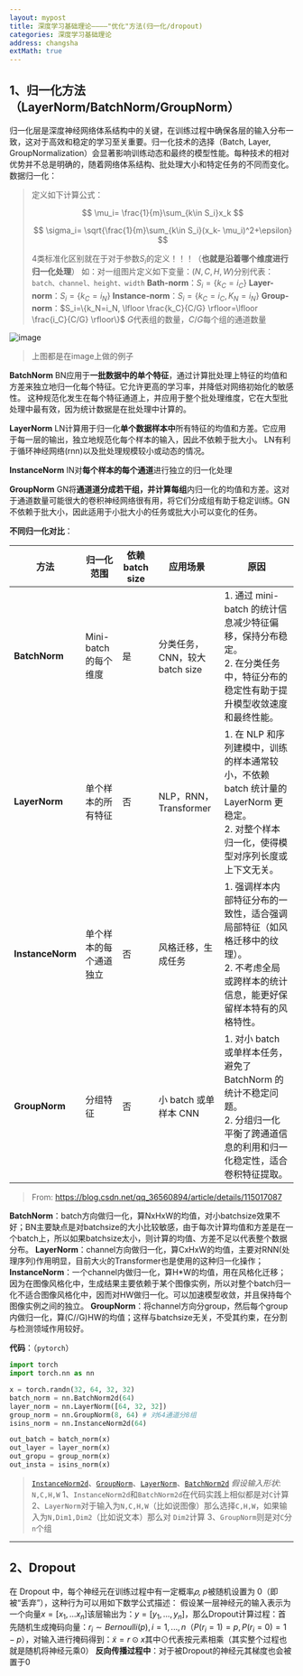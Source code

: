 ```yaml
---
layout: mypost
title: 深度学习基础理论————"优化"方法(归一化/dropout)
categories: 深度学习基础理论
address: changsha
extMath: true
---
```


<!-- # 深度学习基础理论————"优化"方法(归一化/dropout) -->

## 1、归一化方法（LayerNorm/BatchNorm/GroupNorm）
归一化层是深度神经网络体系结构中的关键，在训练过程中确保各层的输入分布一致，这对于高效和稳定的学习至关重要。归一化技术的选择（Batch, Layer, GroupNormalization）会显著影响训练动态和最终的模型性能。每种技术的相对优势并不总是明确的，随着网络体系结构、批处理大小和特定任务的不同而变化。
数据归一化：
>定义如下计算公式：
>
>$$
>\mu_i= \frac{1}{m}\sum_{k\in S_i}x_k
>$$
>
>$$
>\sigma_i= \sqrt{\frac{1}{m}\sum_{k\in S_i}(x_k- \mu_i)^2+\epsilon}
>$$
>
>4类标准化区别就在于对于参数$S_i$的定义！！！（**也就是沿着哪个维度进行归一化处理**）
>如：对一组图片定义如下变量：$(N,C,H,W)$分别代表：`batch、channel、height、width`
>**Bath-norm**：$S_i=\{k_C=i_C\}$
>**Layer-norm**：$S_i=\{k_C=i_N\}$
>**Instance-norm**：$S_i=\{k_C=i_C,K_N=i_N\}$
>**Group-norm**：$S_i=\{k_N=i_N, \lfloor \frac{k_C}{C/G} \rfloor=\lfloor \frac{i_C}{C/G} \rfloor\}$
>$G$代表组的数量，$C/G$每个组的通道数量

![image](https://s2.loli.net/2025/01/15/zAW6q5e8okjvnfC.png)

> 上图都是在image上做的例子

**BatchNorm**
BN应用于**一批数据中的单个特征**，通过计算批处理上特征的均值和方差来独立地归一化每个特征。它允许更高的学习率，并降低对网络初始化的敏感性。
这种规范化发生在每个特征通道上，并应用于整个批处理维度，它在大型批处理中最有效，因为统计数据是在批处理中计算的。

**LayerNorm**
LN计算用于归一化**单个数据样本中**所有特征的均值和方差。它应用于每一层的输出，独立地规范化每个样本的输入，因此不依赖于批大小。
LN有利于循环神经网络(rnn)以及批处理规模较小或动态的情况。

**InstanceNorm**
IN对**每个样本的每个通道**进行独立的归一化处理

**GroupNorm**
GN将**通道道分成若干组，并计算每组**内归一化的均值和方差。这对于通道数量可能很大的卷积神经网络很有用，将它们分成组有助于稳定训练。GN不依赖于批大小，因此适用于小批大小的任务或批大小可以变化的任务。

**不同归一化对比**：

| **方法**   | **归一化范围**   | **依赖 batch size** | **应用场景**  | **原因**  |
|--|--|--|---|--|
| **BatchNorm**    | Mini-batch 的每个维度       | 是                  | 分类任务，CNN，较大 batch size | 1. 通过 mini-batch 的统计信息减少特征偏移，保持分布稳定。<br>2. 在分类任务中，特征分布的稳定性有助于提升模型收敛速度和最终性能。                          |
| **LayerNorm**    | 单个样本的所有特征          | 否                  | NLP，RNN，Transformer          | 1. 在 NLP 和序列建模中，训练的样本通常较小，不依赖 batch 统计量的 LayerNorm 更稳定。<br>2. 对整个样本归一化，使得模型对序列长度或上下文无关。               |
| **InstanceNorm** | 单个样本的每个通道独立      | 否                  | 风格迁移，生成任务             | 1. 强调样本内部特征分布的一致性，适合强调局部特征（如风格迁移中的纹理）。<br>2. 不考虑全局或跨样本的统计信息，能更好保留样本特有的风格特性。                |
| **GroupNorm**    | 分组特征                   | 否                  | 小 batch 或单样本 CNN          | 1. 对小 batch 或单样本任务，避免了 BatchNorm 的统计不稳定问题。<br>2. 分组归一化平衡了跨通道信息的利用和归一化稳定性，适合卷积特征提取。                   |

> From: https://blog.csdn.net/qq_36560894/article/details/115017087

**BatchNorm**：batch方向做归一化，算NxHxW的均值，对小batchsize效果不好；BN主要缺点是对batchsize的大小比较敏感，由于每次计算均值和方差是在一个batch上，所以如果batchsize太小，则计算的均值、方差不足以代表整个数据分布。
**LayerNorm**：channel方向做归一化，算CxHxW的均值，主要对RNN(处理序列)作用明显，目前大火的Transformer也是使用的这种归一化操作；
**InstanceNorm**：一个channel内做归一化，算H*W的均值，用在风格化迁移；因为在图像风格化中，生成结果主要依赖于某个图像实例，所以对整个batch归一化不适合图像风格化中，因而对HW做归一化。可以加速模型收敛，并且保持每个图像实例之间的独立。
**GroupNorm**：将channel方向分group，然后每个group内做归一化，算(C//G)HW的均值；这样与batchsize无关，不受其约束，在分割与检测领域作用较好。


**代码**：（`pytorch`）
```python
import torch
import torch.nn as nn

x = torch.randn(32, 64, 32, 32)
batch_norm = nn.BatchNorm2d(64)
layer_norm = nn.LayerNorm([64, 32, 32])
group_norm = nn.GroupNorm(8, 64) # 对64通道分8组
isins_norm = nn.InstanceNorm2d(64)

out_batch = batch_norm(x)
out_layer = layer_norm(x)
out_gropu = group_norm(x)
out_insta = isins_norm(x)
```
> [`InstanceNorm2d`](https://pytorch.org/docs/stable/generated/torch.nn.InstanceNorm2d.html)、[`GroupNorm`](https://pytorch.org/docs/stable/generated/torch.nn.GroupNorm.html)、[`LayerNorm`](https://pytorch.org/docs/stable/generated/torch.nn.LayerNorm.html)、[`BatchNorm2d`](https://pytorch.org/docs/main/generated/torch.nn.BatchNorm2d.html#torch.nn.BatchNorm2d)
> *假设输入形状*: `N,C,H,W`
> 1、`InstanceNorm2d`和`BatchNorm2d`在代码实践上相似都是对`C`计算
> 2、`LayerNorm`对于输入为`N,C,H,W`（比如说图像）那么选择`C,H,W`，如果输入为`N,Dim1,Dim2`（比如说文本）那么对 `Dim2`计算
> 3、`GroupNorm`则是对`C`分`n`个组

---
## 2、Dropout
在 Dropout 中，每个神经元在训练过程中有一定概率$𝑝$, $p$被随机设置为 0（即被“丢弃”），这种行为可以用如下数学公式描述：
假设某一层神经元的输入表示为一个向量$x=[x_1,... x_n]$该层输出为：$y=[y_1,...,y_n]$，那么Dropout计算过程：首先随机生成掩码向量：$r_i \sim Bernoulli(p),i=1,...,n$（$P(r_i=1)=p, P(r_i=0)=1-p$），对输入进行掩码得到：$\tilde{x}=r \odot x$其中$\odot$代表按元素相乘（其实整个过程也就是随机将神经元乘0）
**反向传播过程中**：对于被Dropout的神经元其梯度也会被置于0
